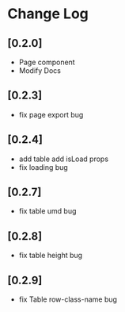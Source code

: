 # Change Log

## [0.2.0]
- Page component
- Modify Docs

## [0.2.3]
- fix page export bug

## [0.2.4]
- add table add isLoad props
- fix loading bug

## [0.2.7]
- fix table umd bug

## [0.2.8]
- fix table height bug

## [0.2.9]
- fix Table row-class-name bug